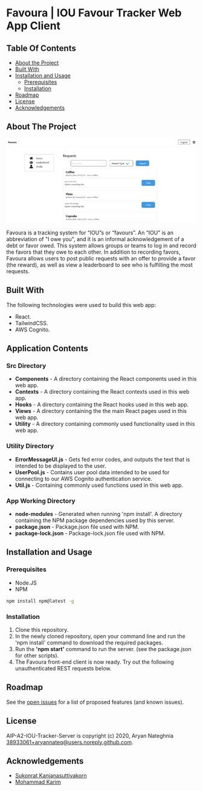 # Favoura | IOU Favour Tracker Web App Client
## Table Of Contents

* [About the Project](#about-the-project)
* [Built With](#built-with)
* [Installation and Usage](#installation-and-usage)
  * [Prerequisites](#prerequisites)
  * [Installation](#installation)
* [Roadmap](#roadmap)
* [License](#license)
* [Acknowledgements](#acknowledgements)

## About The Project

![Screen Shot](images/screenshot.png)

Favoura is a tracking system for “IOU”s or “favours”. An “IOU” is an abbreviation of "I owe you", and it is an informal acknowledgement of a debt or favor owed. This system allows groups or teams to log in and record the favors that they owe to each other. In addition to recording favors, Favoura allows users to post public requests with an offer to provide a favor (the reward), as well as view a leaderboard to see who is fulfilling the most requests.

## Built With

The following technologies were used to build this web app:
* React.
* TailwindCSS.
* AWS Cognito.

## Application Contents

### Src Directory
<ul> 
  <li><b>Components</b> - A directory containing the React components used in this web app.</li>
  <li><b>Contexts</b> - A directory containing the React contexts used in this web app.</li>
 <li><b>Hooks</b> - A directory containing the React hooks used in this web app.</li>
 <li><b>Views</b> - A directory containing the the main React pages used in this web app.</li>
 <li><b>Utility</b> - A directory containing commonly used functionality used in this web app.</li>
</ul>

### Utility Directory
<ul>
  <li><b>ErrorMessageUI.js</b> - Gets fed error codes, and outputs the text that is intended to be  displayed to the user. </li>
 <li><b>UserPool.js</b> - Contains user pool data intended to be used for connecting to our AWS Cognito authentication service.</li>
 <li><b>Util.js</b> - Containing commonly used functions used in this web app.</li>
</ul>
  
### App Working Directory
<ul>
  <li><b>node-modules</b> - Generated when running 'npm install'. A directory containing the NPM package dependencies used by this server.</li>
  <li><b>package.json</b> - Package.json file used with NPM.</li>
  <li><b>package-lock.json</b> - Package-lock.json file used with NPM.</li>
</ul>

## Installation and Usage

### Prerequisites

* Node.JS
* NPM

```sh
npm install npm@latest -g
```

### Installation
<ol>
  <li>Clone this repository.</li>
  <li>In the newly cloned repository, open your command line and run the 'npm install' command to download the required packages.</li>
  <li>Run the <b>'npm start'</b> command to run the server. (see the package.json for other scripts).</li> 
  <li>The Favoura front-end client is now ready. Try out the following unauthenticated REST requests below.</li>
</ol>

## Roadmap

See the [open issues](https://github.com/AryanNateq/AIP-A2-IOU-Tracker-Server/issues) for a list of proposed features (and known issues).

## License

AIP-A2-IOU-Tracker-Server is copyright (c) 2020, Aryan Nateghnia <38933061+aryannateq@users.noreply.github.com>.

## Acknowledgements

* [Sukonrat Kanjanasuttiyakorn](https://github.com/sukonrat)
* [Mohammad Karim](https://github.com/mohammad260)

